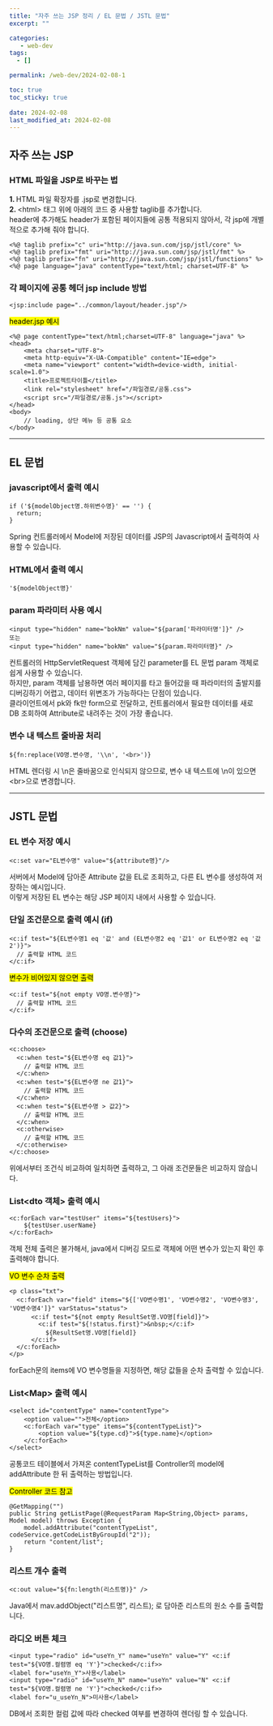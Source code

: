 ```yaml
---
title: "자주 쓰는 JSP 정리 / EL 문법 / JSTL 문법"
excerpt: ""

categories:
   - web-dev
tags:
  - []

permalink: /web-dev/2024-02-08-1

toc: true
toc_sticky: true
 
date: 2024-02-08
last_modified_at: 2024-02-08
---
```


## 자주 쓰는 JSP

### HTML 파일을 JSP로 바꾸는 법
<b>1. </b>HTML 파일 확장자를 .jsp로 변경합니다.  
<b>2. </b>\<html> 태그 위에 아래의 코드 중 사용할 taglib를 추가합니다.  
header에 추가해도 header가 포함된 페이지들에 공통 적용되지 않아서, 각 jsp에 개별적으로 추가해 줘야 합니다.
```
<%@ taglib prefix="c" uri="http://java.sun.com/jsp/jstl/core" %>
<%@ taglib prefix="fmt" uri="http://java.sun.com/jsp/jstl/fmt" %>
<%@ taglib prefix="fn" uri="http://java.sun.com/jsp/jstl/functions" %>
<%@ page language="java" contentType="text/html; charset=UTF-8" %>
```

### 각 페이지에 공통 헤더 jsp include 방법
```
<jsp:include page="../common/layout/header.jsp"/>
```

<mark>header.jsp 예시</mark>
```
<%@ page contentType="text/html;charset=UTF-8" language="java" %>
<head>
    <meta charset="UTF-8">
    <meta http-equiv="X-UA-Compatible" content="IE=edge">
    <meta name="viewport" content="width=device-width, initial-scale=1.0">
    <title>프로젝트타이틀</title>
    <link rel="stylesheet" href="/파일경로/공통.css">
    <script src="/파일경로/공통.js"></script>
</head>
<body>
	// loading, 상단 메뉴 등 공통 요소
</body>
```

---

## EL 문법

### javascript에서 출력 예시
```
if ('${modelObject명.하위변수명}' == '') {
  return;
}
```
Spring 컨트롤러에서 Model에 저장된 데이터를 JSP의 Javascript에서 출력하여 사용할 수 있습니다.

### HTML에서 출력 예시
```
'${modelObject명}'
```

### param 파라미터 사용 예시
```
<input type="hidden" name="bokNm" value="${param['파라미터명']}" />
또는
<input type="hidden" name="bokNm" value="${param.파라미터명}" />
```
컨트롤러의 HttpServletRequest 객체에 담긴 parameter를 EL 문법 param 객체로 쉽게 사용할 수 있습니다.  
하지만, param 객체를 남용하면 여러 페이지를 타고 들어갔을 때 파라미터의 출발지를 디버깅하기 어렵고, 데이터 위변조가 가능하다는 단점이 있습니다.  
클라이언트에서 pk와 fk만 form으로 전달하고, 컨트롤러에서 필요한 데이터를 새로 DB 조회하여 Attribute로 내려주는 것이 가장 좋습니다.

### 변수 내 텍스트 줄바꿈 처리
```
${fn:replace(VO명.변수명, '\\n', '<br>')}
```
HTML 렌더링 시 \n은 줄바꿈으로 인식되지 않으므로, 변수 내 텍스트에 \n이 있으면 \<br>으로 변경합니다.

---

## JSTL 문법

### EL 변수 저장 예시
```
<c:set var="EL변수명" value="${attribute명}"/>
```
서버에서 Model에 담아준 Attribute 값을 EL로 조회하고, 다른 EL 변수를 생성하여 저장하는 예시입니다.  
이렇게 저장된 EL 변수는 해당 JSP 페이지 내에서 사용할 수 있습니다.

### 단일 조건문으로 출력 예시 (if)
```
<c:if test="${EL변수명1 eq '값' and (EL변수명2 eq '값1' or EL변수명2 eq '값2')}">
  // 출력할 HTML 코드
</c:if>
```

<mark>변수가 비어있지 않으면 출력</mark>
```
<c:if test="${not empty VO명.변수명}">
  // 출력할 HTML 코드
</c:if>
```

### 다수의 조건문으로 출력 (choose)
```
<c:choose>
  <c:when test="${EL변수명 eq 값1}">
    // 출력할 HTML 코드
  </c:when>
  <c:when test="${EL변수명 ne 값1}">
    // 출력할 HTML 코드
  </c:when>
  <c:when test="${EL변수명 > 값2}">
    // 출력할 HTML 코드
  </c:when>
  <c:otherwise>
    // 출력할 HTML 코드
  </c:otherwise>
</c:choose>
```
위에서부터 조건식 비교하여 일치하면 출력하고, 그 아래 조건문들은 비교하지 않습니다.

### List\<dto 객체> 출력 예시
```
<c:forEach var="testUser" items="${testUsers}">
    ${testUser.userName}
</c:forEach>
```
객체 전체 출력은 불가해서, java에서 디버깅 모드로 객체에 어떤 변수가 있는지 확인 후 출력해야 합니다.

<mark>VO 변수 순차 출력</mark>
```
<p class="txt">
  <c:forEach var="field" items="${['VO변수명1', 'VO변수명2', 'VO변수명3', 'VO변수명4']}" varStatus="status">
      <c:if test="${not empty ResultSet명.VO명[field]}">
        <c:if test="${!status.first}">&nbsp;</c:if>
          ${ResultSet명.VO명[field]}
      </c:if>
  </c:forEach>
</p>
```
forEach문의 items에 VO 변수명들을 지정하면, 해당 값들을 순차 출력할 수 있습니다.

### List\<Map> 출력 예시
```
<select id="contentType" name="contentType">
    <option value="">전체</option>
    <c:forEach var="type" items="${contentTypeList}">
        <option value="${type.cd}">${type.name}</option>
    </c:forEach>
</select>
```
공통코드 테이블에서 가져온 contentTypeList를 Controller의 model에 addAttribute 한 뒤 출력하는 방법입니다.

<mark>Controller 코드 참고</mark>
```
@GetMapping("")
public String getListPage(@RequestParam Map<String,Object> params, Model model) throws Exception {
    model.addAttribute("contentTypeList", codeService.getCodeListByGroupId("2"));
    return "content/list";
}
```

### 리스트 개수 출력
```
<c:out value="${fn:length(리스트명)}" />
```
Java에서 mav.addObject("리스트명", 리스트); 로 담아준 리스트의 원소 수를 출력합니다.

### 라디오 버튼 체크
```
<input type="radio" id="useYn_Y" name="useYn" value="Y" <c:if test="${VO명.컬렴명 eq 'Y'}">checked</c:if>>
<label for="useYn_Y">사용</label>
<input type="radio" id="useYn_N" name="useYn" value="N" <c:if test="${VO명.컬렴명 ne 'Y'}">checked</c:if>>
<label for="u_useYn_N">미사용</label>
```
DB에서 조회한 컬럼 값에 따라 checked 여부를 변경하여 렌더링 할 수 있습니다.